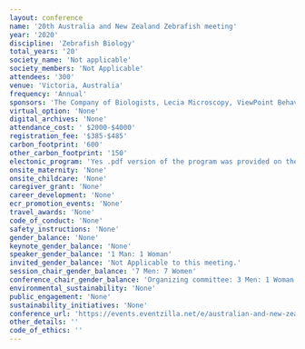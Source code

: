 ```yaml
---
layout: conference 
name: '20th Australia and New Zealand Zebrafish meeting'
year: '2020'
discipline: 'Zebrafish Biology'
total_years: '20'
society_name: 'Not applicable'
society_members: 'Not Applicable'
attendees: '300'
venue: 'Victoria, Australia'
frequency: 'Annual'
sponsors: 'The Company of Biologists, Lecia Microscopy, ViewPoint Behavior Technology, Nikon, IDT(Integrated DNA Technologies), SciTech, Coherent Scientific, SDR Scientific'
virtual_option: 'None'
digital_archives: 'None'
attendance_cost: ' $2000-$4000'
registration_fee: '$385-$485'
carbon_footprint: '600'
other_carbon_footprint: '150'
electonic_program: 'Yes .pdf version of the program was provided on the conference website'
onsite_maternity: 'None'
onsite_childcare: 'None'
caregiver_grant: 'None'
career_development: 'None'
ecr_promotion_events: 'None'
travel_awards: 'None'
code_of_conduct: 'None'
safety_instructions: 'None'
gender_balance: 'None'
keynote_gender_balance: 'None'
speaker_gender_balance: '1 Man: 1 Woman'
invited_gender_balance: 'Not Applicable to this meeting.'
session_chair_gender_balance: '7 Men: 7 Women'
conference_chair_gender_balance: 'Organizing committee: 3 Men: 1 Woman'
environmental_sustainability: 'None'
public_engagement: 'None'
sustainability_initiatives: 'None'
conference_url: 'https://events.eventzilla.net/e/australian-and-new-zealand-zebrafish-meeting-2138745529'
other_details: ''
code_of_ethics: ''
---
```

